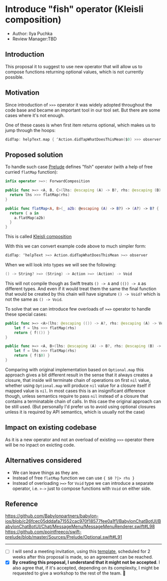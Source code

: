 # Introduce "fish" operator (Kleisli composition)

* Author: Ilya Puchka
* Review Manager:TBD

## Introduction

This proposal it to suggest to use new operator that will allow us to compose functions returning optional values, which is not currently possible.

## Motivation

Since introduction of `>>>` operator it was widely adopted throughout the code base and became an important tool in our tool set. But there are some cases where it's not enough. 

One of these cases is when first item returns optional, which makes us to jump through the hoops:

```swift
didTap: helpText.map { ^Action.didTapWhatDoesThisMean($0) >>> observer }
```

## Proposed solution

To handle such case [Prelude](https://github.com/pointfreeco/swift-prelude) defines "fish" operator (with a help of free curried `flatMap` function):

```swift
infix operator >=>: ForwardComposition

public func >=> <A, B, C>(lhs: @escaping (A) -> B?, rhs: @escaping (B) -> C?) -> (A) -> C? {
  return lhs >>> flatMap(rhs)
}

public func flatMap<A, B>(_ a2b: @escaping (A) -> B?) -> (A?) -> B? {
  return { a in
    a.flatMap(a2b)
  }
}
```

This is called [Kleisli composition](https://blog.ssanj.net/posts/2017-06-07-composing-monadic-functions-with-kleisli-arrows.html)

With this we can convert example code above to much simpler form:

```swift
didTap: ^helpText >=> Action.didTapWhatDoesThisMean >=> observer
```

When we will look into types we will see the following:

```swift
() -> String? >=> (String) -> Action >=> (Action) -> Void
```

This will not compile though as Swift treats `() -> A` and `(()) -> A` as different types. And even if it would treat them the same the final function that would be created by this chain will have signature `() -> Void?` which is not the same as `() -> Void`.

To solve that we can introduce few overloads of `>=>` operator to handle these special cases:

```swift
public func >=> <A>(lhs: @escaping (()) -> A?, rhs: @escaping (A) -> Void) -> () -> Void {
    let f = lhs >>> flatMap(rhs)
    return { f(()) }
}

public func >=> <A, B>(lhs: @escaping (A) -> B?, rhs: @escaping (B) -> Void) -> (A) -> Void {
    let f = lhs >>> flatMap(rhs)
    return { f($0) }
}
```

Comparing with original implementation based on `Optional.map` this approach gives a bit different result in the sense that it always creates a closure, that inside will terminate chain of operations on first `nil` value, whether using `Optional.map` will produce `nil` value for a closure itself if mapped value is `nil`. In most cases this is an insignificant difference though, unless semantics require to pass `nil` instead of a closure that contains a terminatable chain of calls. In this case the original approach can be still used. (But personally I'd prefer us to avoid using optional closures unless it is required by API semantics, which is usually not the case)

## Impact on existing codebase

As it is a new operator and not an overload of existing `>>>` operator there will be no inpact on exicting code.

## Alternatives considered

- We can leave things as they are.
- Instead of free `flatMap` function we can use `{ $0 ?|> rhs }`
- Instead of overloading `>=>` for `Void` type we can introduce a separate operator, i.e. `>->` just to compose functions with `Void` on either side.

## Reference

https://github.com/Babylonpartners/babylon-ios/blob/c26fcec05dddafa71552cac970f18577fee0a1f1/BabylonChatBotUI/BabylonChatBotUI/Chat/MessageMenu/MessageMenuRenderer.swift#L98
https://github.com/pointfreeco/swift-prelude/blob/master/Sources/Prelude/Optional.swift#L91


---
* [ ] I will send a meeting invitation, using this [template](Template_Proposal_Meeting_Invitation.MD), scheduled for 2 weeks after this proposal is made, so an agreement can be reached.
* [x] **By creating this proposal, I understand that it might not be accepted**. I also agree that, if it's accepted,
depending on its complexity, I might be requested to give a workshop to the rest of the team. 🚀
